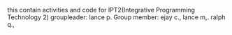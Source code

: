this contain activities and code for IPT2(Integrative Programming Technology 2)
  groupleader: lance p.
  Group member: ejay c., lance m,. ralph q.,
